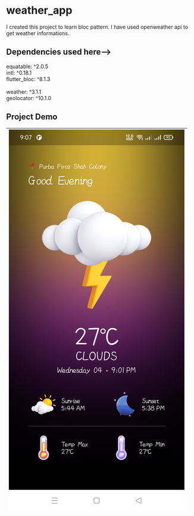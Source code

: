 # weather_app

I created this project to learn bloc pattern. I have used openweather api to get weather informations.

## Dependencies used here-->

  equatable: ^2.0.5<br>
  intl: ^0.18.1<br>
  flutter_bloc: ^8.1.3<br>  
  weather: ^3.1.1<br>
  geolocator: ^10.1.0<br>

## Project Demo
 
| ![Image 1](assets\sample1.jpg) |
|:----------------------:|

